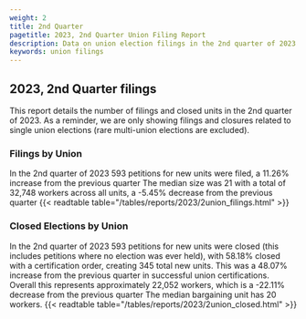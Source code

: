 ```yaml
---
weight: 2
title: 2nd Quarter
pagetitle: 2023, 2nd Quarter Union Filing Report
description: Data on union election filings in the 2nd quarter of 2023
keywords: union filings
---
```


## 2023, 2nd Quarter filings

This report details the number of filings and closed units in the 2nd quarter of 2023. As a reminder, we are only showing filings and closures related to single union elections (rare multi-union elections are excluded).

### Filings by Union
In the 2nd quarter of 2023 593 petitions for new units were filed, a 11.26% increase from the previous quarter The median size was 21 with a total of 32,748 workers across all units, a -5.45% decrease from the previous quarter
{{< readtable table="/tables/reports/2023/2union_filings.html" >}}

### Closed Elections by Union
In the 2nd quarter of 2023 593 petitions for new units were closed (this includes petitions where no election was ever held), with 58.18% closed with a certification order, creating 345 total new units. This was a 48.07% increase from the previous quarter in successful union certifications. Overall this represents approximately 22,052 workers, which is a -22.11% decrease from the previous quarter The median bargaining unit has 20 workers.
{{< readtable table="/tables/reports/2023/2union_closed.html" >}}
